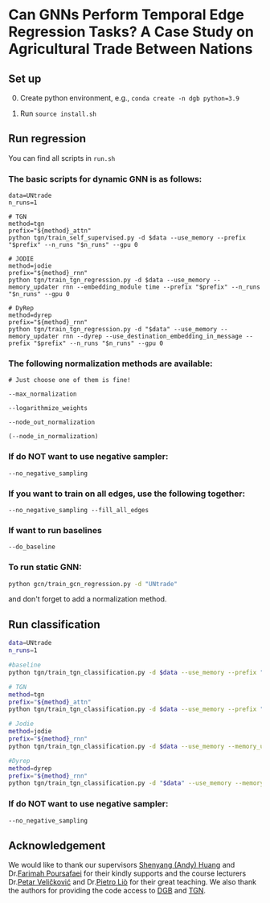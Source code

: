 # Can GNNs Perform Temporal Edge Regression Tasks? A Case Study on Agricultural Trade Between Nations

## Set up

0. Create python environment, e.g., `conda create -n dgb python=3.9`

1. Run `source install.sh`

   

## Run regression

You can find all scripts in `run.sh`

### The basic scripts for dynamic GNN is as follows:

```{bash}
data=UNtrade
n_runs=1

# TGN
method=tgn
prefix="${method}_attn"
python tgn/train_self_supervised.py -d $data --use_memory --prefix "$prefix" --n_runs "$n_runs" --gpu 0

# JODIE
method=jodie
prefix="${method}_rnn"
python tgn/train_tgn_regression.py -d $data --use_memory --memory_updater rnn --embedding_module time --prefix "$prefix" --n_runs "$n_runs" --gpu 0

# DyRep
method=dyrep
prefix="${method}_rnn"
python tgn/train_tgn_regression.py -d "$data" --use_memory --memory_updater rnn --dyrep --use_destination_embedding_in_message --prefix "$prefix" --n_runs "$n_runs" --gpu 0

```

### The following normalization methods are available:
```{bash}
# Just choose one of them is fine!

--max_normalization

--logarithmize_weights

--node_out_normalization

(--node_in_normalization)
```

### If do NOT want to use negative sampler:
```{bash}
--no_negative_sampling
```

### If you want to train on all edges, use the following together:
```{bash}
--no_negative_sampling --fill_all_edges 
```

### If want to run baselines
```{bash}
--do_baseline
```

### To run static GNN:

```bash
python gcn/train_gcn_regression.py -d "UNtrade"
```

and don't forget to add a normalization method. 



## Run classification

```bash
data=UNtrade
n_runs=1

#baseline 
python tgn/train_tgn_classification.py -d $data --use_memory --prefix "$prefix" --n_runs 1 --gpu 0 --n_epoch 1 --num_class 10 --do_baseline

# TGN
method=tgn
prefix="${method}_attn"
python tgn/train_tgn_classification.py -d $data --use_memory --prefix "$prefix" --n_runs "$n_runs" --gpu 0 --n_epoch 200 --num_class 10 

# Jodie
method=jodie
prefix="${method}_rnn"
python tgn/train_tgn_classification.py -d $data --use_memory --memory_updater rnn --embedding_module time --prefix "$prefix" --n_runs "$n_runs" --gpu 0 --n_epoch 200 --num_class 10

#Dyrep
method=dyrep
prefix="${method}_rnn"
python tgn/train_tgn_classification.py -d "$data" --use_memory --memory_updater rnn --dyrep --use_destination_embedding_in_message --prefix "$prefix" --n_runs "$n_runs" --gpu 0 --n_epoch 200 --num_class 10
```

### If do NOT want to use negative sampler:

```bash
--no_negative_sampling
```

## Acknowledgement

We would like to thank our supervisors [Shenyang (Andy) Huang](https://www.cs.mcgill.ca/~shuang43/) and Dr.[Farimah Poursafaei](https://scholar.google.ca/citations?user=gZ7HEsMAAAAJ&hl=en) for their kindly supports and the course lecturers Dr.[Petar Veličković](https://petar-v.com/) and Dr.[Pietro Liò](https://www.cl.cam.ac.uk/~pl219/) for their great teaching. We also thank the authors for providing the code access to [DGB](https://github.com/fpour/DGB) and [TGN](https://github.com/twitter-research/tgn). 
